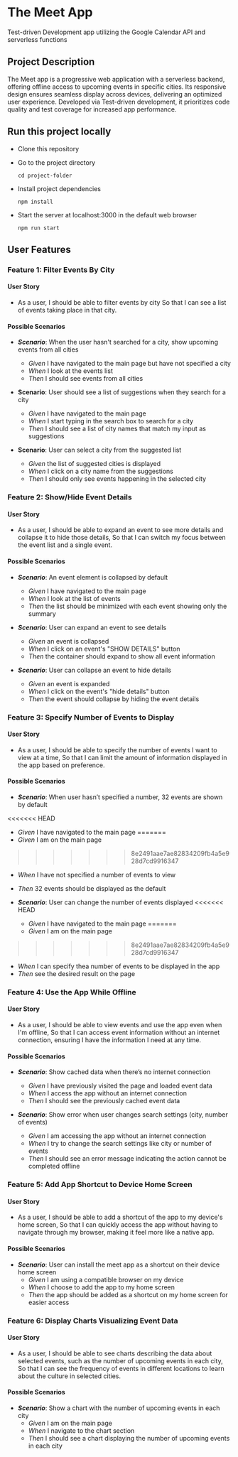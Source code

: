# The Meet App

Test-driven Development app utilizing the Google Calendar API and serverless functions

## Project Description

The Meet app is a progressive web application with a serverless backend,
offering offline access to upcoming events in specific cities. Its responsive design
ensures seamless display across devices, delivering an optimized user experience.
Developed via Test-driven development, it prioritizes code quality and test coverage for increased app performance.

## Run this project locally

- Clone this repository

- Go to the project directory

      cd project-folder

- Install project dependencies

      npm install

- Start the server at localhost:3000 in the default web browser

      npm run start

## User Features

### Feature 1: Filter Events By City

#### User Story

- As a user,
  I should be able to filter events by city
  So that I can see a list of events taking place in that city.

#### Possible Scenarios

- **_Scenario_**: When the user hasn't searched for a city, show upcoming events from all cities

  - _Given_ I have navigated to the main page but have not specified a city
  - _When_ I look at the events list
  - _Then_ I should see events from all cities

- **Scenario**: User should see a list of suggestions when they search for a city

  - _Given_ I have navigated to the main page
  - _When_ I start typing in the search box to search for a city
  - _Then_ I should see a list of city names that match my input as suggestions

- **Scenario**: User can select a city from the suggested list
  - _Given_ the list of suggested cities is displayed
  - _When_ I click on a city name from the suggestions
  - _Then_ I should only see events happening in the selected city

### Feature 2: Show/Hide Event Details

#### User Story

- As a user,
  I should be able to expand an event to see more details and collapse it to hide those details,
  So that I can switch my focus between the event list and a single event.

#### Possible Scenarios

- **_Scenario_**: An event element is collapsed by default

  - _Given_ I have navigated to the main page
  - _When_ I look at the list of events
  - _Then_ the list should be minimized with each event showing only the summary

- **_Scenario_**: User can expand an event to see details

  - _Given_ an event is collapsed
  - _When_ I click on an event's "SHOW DETAILS" button
  - _Then_ the container should expand to show all event information

- **_Scenario_**: User can collapse an event to hide details
  - _Given_ an event is expanded
  - _When_ I click on the event's "hide details" button
  - _Then_ the event should collapse by hiding the event details

### Feature 3: Specify Number of Events to Display

#### User Story

- As a user,
  I should be able to specify the number of events I want to view at a time,
  So that I can limit the amount of information displayed in the app based on preference.

#### Possible Scenarios

- **_Scenario_**: When user hasn’t specified a number, 32 events are shown by default

<<<<<<< HEAD
  - _Given_ I have navigated to the main page
=======
  - _Given_ I am on the main page
>>>>>>> 8e2491aae7ae82834209fb4a5e928d7cd9916347
  - _When_ I have not specified a number of events to view
  - _Then_ 32 events should be displayed as the default

- **_Scenario_**: User can change the number of events displayed
<<<<<<< HEAD
  - _Given_ I have navigated to the main page
=======
  - _Given_ I am on the main page
>>>>>>> 8e2491aae7ae82834209fb4a5e928d7cd9916347
  - _When_ I can specify thea number of events to be displayed in the app
  - _Then_ see the desired result on the page

### Feature 4: Use the App While Offline

#### User Story

- As a user,
  I should be able to view events and use the app even when I'm offline,
  So that I can access event information without an internet connection, ensuring I have the information I need at any time.

#### Possible Scenarios

- **_Scenario_**: Show cached data when there’s no internet connection

  - _Given_ I have previously visited the page and loaded event data
  - _When_ I access the app without an internet connection
  - _Then_ I should see the previously cached event data

- **_Scenario_**: Show error when user changes search settings (city, number of events)
  - _Given_ I am accessing the app without an internet connection
  - _When_ I try to change the search settings like city or number of events
  - _Then_ I should see an error message indicating the action cannot be completed offline

### Feature 5: Add App Shortcut to Device Home Screen

#### User Story

- As a user,
  I should be able to add a shortcut of the app to my device's home screen,
  So that I can quickly access the app without having to navigate through my browser, making it feel more like a native app.

#### Possible Scenarios

- **_Scenario_**: User can install the meet app as a shortcut on their device home screen
  - _Given_ I am using a compatible browser on my device
  - _When_ I choose to add the app to my home screen
  - _Then_ the app should be added as a shortcut on my home screen for easier access

### Feature 6: Display Charts Visualizing Event Data

#### User Story

- As a user,
  I should be able to see charts describing the data about selected events, such as the number of upcoming events in each city,
  So that I can see the frequency of events in different locations to learn about the culture in selected cities.

#### Possible Scenarios

- **_Scenario_**: Show a chart with the number of upcoming events in each city
  - _Given_ I am on the main page
  - _When_ I navigate to the chart section
  - _Then_ I should see a chart displaying the number of upcoming events in each city
